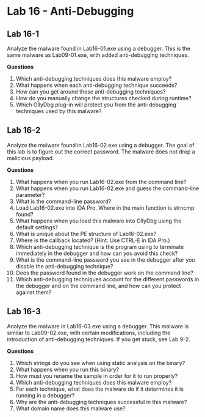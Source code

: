 # Lab 16 - Anti-Debugging

## Lab 16-1

Analyze the malware found in Lab16-01.exe using a debugger. This is the same malware as Lab09-01.exe, with added anti-debugging techniques.

**Questions**

1. Which anti-debugging techniques does this malware employ?
2. What happens when each anti-debugging technique succeeds?
3. How can you get around these anti-debugging techniques?
4. How do you manually change the structures checked during runtime?
5. Which OllyDbg plug-in will protect you from the anti-debugging techniques used by this malware?

## Lab 16-2

Analyze the malware found in Lab16-02.exe using a debugger. The goal of this lab is to figure out the correct password. The malware does not drop a malicious payload.

**Questions**
1. What happens when you run Lab16-02.exe from the command line?
2. What happens when you run Lab16-02.exe and guess the command-line parameter?
3. What is the command-line password?
4. Load Lab16-02.exe into IDA Pro. Where in the main function is strncmp found?
5. What happens when you load this malware into OllyDbg using the default settings?
6. What is unique about the PE structure of Lab16-02.exe?
7. Where is the callback located? (Hint: Use CTRL-E in IDA Pro.)
8. Which anti-debugging technique is the program using to terminate immediately in the debugger and how can you avoid this check?
9. What is the command-line password you see in the debugger after you disable the anti-debugging technique?
10. Does the password found in the debugger work on the command line?
11. Which anti-debugging techniques account for the different passwords in the debugger and on the command line, and how can you protect against them?

## Lab 16-3

Analyze the malware in Lab16-03.exe using a debugger. This malware is similar to Lab09-02.exe, with certain modifications, including the introduction of anti-debugging techniques. If you get stuck, see Lab 9-2.

**Questions**

1. Which strings do you see when using static analysis on the binary?
2. What happens when you run this binary?
3. How must you rename the sample in order for it to run properly?
4. Which anti-debugging techniques does this malware employ?
5. For each technique, what does the malware do if it determines it is running in a debugger?
6. Why are the anti-debugging techniques successful in this malware?
7. What domain name does this malware use?